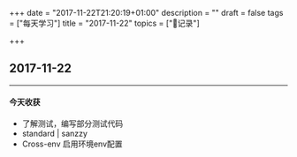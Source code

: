 +++
date = "2017-11-22T21:20:19+01:00"
description = ""
draft = false
tags = ["每天学习"]
title = "2017-11-22"
topics = ["记录"]

+++

## 2017-11-22

---
#### 今天收获

* 了解测试，编写部分测试代码
* standard | sanzzy
* Cross-env 启用环境env配置